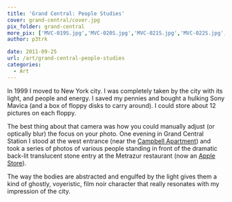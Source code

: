 ```yaml
---
title: 'Grand Central: People Studies'
cover: grand-central/cover.jpg
pix_folder: grand-central
more_pix: ['MVC-019S.jpg','MVC-020S.jpg','MVC-021S.jpg','MVC-022S.jpg','MVC-023S.jpg','MVC-024S.jpg','MVC-025S.jpg','MVC-026S.jpg','MVC-027S.jpg','MVC-028S.jpg','MVC-029S.jpg','MVC-033S.jpg']
author: p3trk

date: 2011-09-25
url: /art/grand-central-people-studies
categories:
  - Art
---
```

In 1999 I moved to New York city. I was completely taken by the city with its light, and people and energy. I saved my pennies and bought a hulking Sony Mavica (and a box of floppy disks to carry around). I could store about 12 pictures on each floppy.

The best thing about that camera was how you could manually adjust (or optically blur) the focus on your photo. One evening in Grand Central Station I stood at the west entrance (near the <a href="https://www.google.co.uk/search?q=campbell+apartment" target="_blank">Campbell Apartment</a>) and took a series of photos of various people standing in front of the dramatic back-lit translucent stone entry at the Metrazur restaurant (now an <a href="https://www.apple.com/retail/grandcentral/" target="_blank">Apple Store</a>).

The way the bodies are abstracted and engulfed by the light gives them a kind of ghostly, voyeristic, film noir character that really resonates with my impression of the city.
